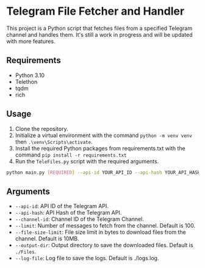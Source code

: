 # Telegram File Fetcher and Handler

This project is a Python script that fetches files from a specified Telegram channel and handles them. It's still a work in progress and will be updated with more features.

## Requirements

- Python 3.10
- Telethon
- tqdm
- rich

## Usage

1. Clone the repository.
2. Initialize a virtual environment with the command `python -m venv venv` then `.\venv\Scripts\activate`.
3. Install the required Python packages from requirements.txt with the command `pip install -r requirements.txt`
4. Run the `TeleFiles.py` script with the required arguments.

```bash
python main.py [REQUIRED] --api-id YOUR_API_ID --api-hash YOUR_API_HASH --channel-id YOUR_CHANNEL_ID [OPTIONAL] --output-dir YOUR_OUTPUT_DIR --file-size-limit YOUR_FILES_SIZE_LIMIT --limit YOUR_MESSAGES_NUMBER_LIMIT --log-file YOUR_LOG_FILE_OUTPUT
```

## Arguments

- `--api-id`: API ID of the Telegram API.
- `--api-hash`: API Hash of the Telegram API.
- `--channel-id`: Channel ID of the Telegram Channel.
- `--limit`: Number of messages to fetch from the channel. Default is 100.
- `--file-size-limit`: File size limit in bytes to download files from the channel. Default is 10MB.
- `--output-dir`: Output directory to save the downloaded files. Default is ``./Files``.
- `--log-file`: Log file to save the logs. Default is ./logs.log.